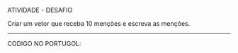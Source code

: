 ATIVIDADE - DESAFIO

Criar um vetor que receba 10 menções e escreva as menções.

--------------------------------------------------------------------------------------

CODIGO NO PORTUGOL: